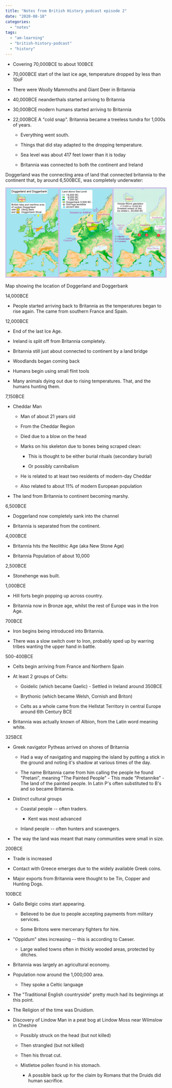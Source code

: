 ```yaml
---
title: "Notes from British History podcast episode 2"
date: "2020-08-18"
categories: 
  - "notes"
tags: 
  - "am-learning"
  - "british-history-podcast"
  - "history"
---
```


- Covering 70,000BCE to about 100BCE

- 70,000BCE start of the last ice age, temperature dropped by less than 10oF

- There were Woolly Mammoths and Giant Deer in Britannia

- 40,000BCE neanderthals started arriving to Britannia

- 30,000BCE modern humans started arriving to Britannia

- 22,000BCE A "cold snap". Britannia became a treeless tundra for 1,000s of years.
    - Everything went south.
    
    - Things that did stay adapted to the dropping temperature.
    
    - Sea level was about 417 feet lower than it is today
    
    - Britannia was connected to both the continent and Ireland

Doggerland was the connecting area of land that connected britannia to the continent that, by around 6,500BCE, was completely underwater:

[![](images/Doggerland-and-Doggerbank.jpg)](https://davidpeach.co.uk/wp-content/uploads/2023/05/Doggerland-and-Doggerbank.jpg)

Map showing the location of Doggerland and Doggerbank

14,000BCE

- People started arriving back to Britannia as the temperatures began to rise again. The came from southern France and Spain.

12,000BCE

- End of the last Ice Age.

- Ireland is split off from Britannia completely.

- Britannia still just about connected to continent by a land bridge

- Woodlands began coming back

- Humans begin using small flint tools

- Many animals dying out due to rising temperatures. That, and the humans hunting them.

7,150BCE

- Cheddar Man
    - Man of about 21 years old
    
    - From the Cheddar Region
    
    - Died due to a blow on the head
    
    - Marks on his skeleton due to bones being scraped clean:
        - This is thought to be either burial rituals (secondary burial)
        
        - Or possibly cannibalism
    
    - He is related to at least two residents of modern-day Cheddar
    
    - Also related to about 11% of modern European population

- The land from Britannia to continent becoming marshy.

6,500BCE

- Doggerland now completely sank into the channel

- Britannia is separated from the continent.

4,000BCE

- Britannia hits the Neolithic Age (aka New Stone Age)

- Britannia Population of about 10,000

2,500BCE

- Stonehenge was built.

1,000BCE

- Hill forts begin popping up across country.

- Britannia now in Bronze age, whilst the rest of Europe was in the Iron Age.

700BCE

- Iron begins being introduced into Britannia.

- There was a slow switch over to Iron, probably sped up by warring tribes wanting the upper hand in battle.

500-400BCE

- Celts begin arriving from France and Northern Spain

- At least 2 groups of Celts:
    - Goidelic (which became Gaelic) - Settled in Ireland around 350BCE
    
    - Brythonic (which became Welsh, Cornish and Briton)
    
    - Celts as a whole came from the Hellstat Territory in central Europe around 6th Century BCE

- Britannia was actually known of Albion, from the Latin word meaning white.

325BCE

- Greek navigator Pytheas arrived on shores of Britannia
    - Had a way of navigating and mapping the island by putting a stick in the ground and noting it's shadow at various times of the day.
    
    - The name Britannia came from him calling the people he found "Pretani", meaning "The Painted People" - This made "Pretannike" - The land of the painted people. In Latin P's often substituted to B's and so became Britannia.

- Distinct cultural groups
    - Coastal people -- often traders.
        - Kent was most advanced
    
    - Inland people -- often hunters and scavengers.

- The way the land was meant that many communities were small in size.

200BCE

- Trade is increased

- Contact with Greece emerges due to the widely available Greek coins.

- Major exports from Britannia were thought to be Tin, Copper and Hunting Dogs.

100BCE

- Gallo Belgic coins start appearing.
    - Believed to be due to people accepting payments from military services.
    
    - Some Britons were mercenary fighters for hire.

- "Oppidum" sites increasing -- this is according to Caeser.
    - Large walled towns often in thickly wooded areas, protected by ditches.

- Britannia was largely an agricultural economy.

- Population now around the 1,000,000 area.
    - They spoke a Celtic language

- The "Traditional English countryside" pretty much had its beginnings at this point.

- The Religion of the time was Druidism.

- Discovery of Lindow Man in a peat bog at Lindow Moss near Wilmslow in Cheshire
    - Possibly struck on the head (but not killed)
    
    - Then strangled (but not killed)
    
    - Then his throat cut.
    
    - Mistletoe pollen found in his stomach.
        - A possible back up for the claim by Romans that the Druids did human sacrifice.

